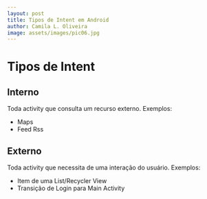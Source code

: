 ```yaml
---
layout: post
title: Tipos de Intent em Android
author: Camila L. Oliveira
image: assets/images/pic06.jpg
---
```


# Tipos de Intent
## Interno
Toda activity que consulta um recurso externo.
Exemplos:
- Maps
- Feed Rss


## Externo
Toda activity que necessita de uma interação do usuário.
Exemplos:
- Item de uma List/Recycler View
- Transição de Login para Main Activity
